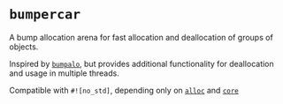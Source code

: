 # `bumpercar`

A bump allocation arena for fast allocation and deallocation of groups of objects.

Inspired by [`bumpalo`](https://crates.io/crates/bumpalo), but provides additional functionality
for deallocation and usage in multiple threads.

Compatible with `#![no_std]`, depending only on [`alloc`](https://doc.rust-lang.org/alloc/) and
[`core`](https://doc.rust-lang.org/core/index.html)
